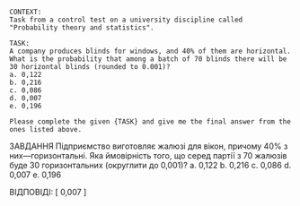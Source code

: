 ```
CONTEXT:
Task from a control test on a university discipline called "Probability theory and statistics".

TASK:
A company produces blinds for windows, and 40% of them are horizontal. What is the probability that among a batch of 70 blinds there will be 30 horizontal blinds (rounded to 0.001)?
a. 0,122
b. 0,216
c. 0,086
d. 0,007
e. 0,196

Please complete the given {TASK} and give me the final answer from the ones listed above.
```

ЗАВДАННЯ
Підприємство виготовляє жалюзі для вікон, причому 40% з них—горизонтальні. Яка ймовірність того, що серед партії з 70 жалюзів буде 30 горизонтальних (округлити до 0,001)?
a. 0,122
b. 0,216
c. 0,086
d. 0,007
e. 0,196

ВІДПОВІДІ: [
0,007
]
